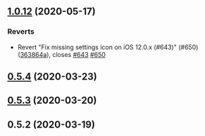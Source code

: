 ## [1.0.12](https://github.com/bananateg/covid-safe-paths/compare/v0.5.4...1.0.12) (2020-05-17)


### Reverts

* Revert "Fix missing settings icon on iOS 12.0.x (#643)" (#650) ([363864a](https://github.com/bananateg/covid-safe-paths/commit/363864a196c38a727a17b0a892648e7883794757)), closes [#643](https://github.com/bananateg/covid-safe-paths/issues/643) [#650](https://github.com/bananateg/covid-safe-paths/issues/650)



## [0.5.4](https://github.com/bananateg/covid-safe-paths/compare/v0.5.3...v0.5.4) (2020-03-23)



## [0.5.3](https://github.com/bananateg/covid-safe-paths/compare/v0.5.2...v0.5.3) (2020-03-20)



## 0.5.2 (2020-03-19)



